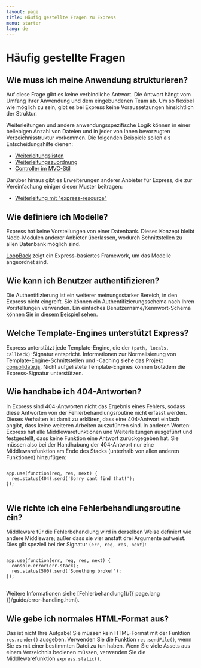 ```yaml
---
layout: page
title: Häufig gestellte Fragen zu Express
menu: starter
lang: de
---
```


# Häufig gestellte Fragen

## Wie muss ich meine Anwendung strukturieren?

Auf diese Frage gibt es keine verbindliche Antwort. Die Antwort hängt vom Umfang Ihrer Anwendung und dem eingebundenen Team ab. Um so flexibel wie möglich zu sein, gibt es bei Express keine Voraussetzungen hinsichtlich der Struktur.

Weiterleitungen und andere anwendungsspezifische Logik können in einer beliebigen Anzahl von Dateien und in jeder von Ihnen bevorzugten Verzeichnisstruktur vorkommen. Die folgenden Beispiele sollen als Entscheidungshilfe dienen:


* [Weiterleitungslisten](https://github.com/strongloop/express/blob/4.13.1/examples/route-separation/index.js#L32-47)
* [Weiterleitungszuordnung](https://github.com/strongloop/express/blob/4.13.1/examples/route-map/index.js#L52-L66)
* [Controller im MVC-Stil](https://github.com/strongloop/express/tree/master/examples/mvc)

Darüber hinaus gibt es Erweiterungen anderer Anbieter für Express, die zur Vereinfachung einiger dieser Muster beitragen:

* [Weiterleitung mit "express-resource"](https://github.com/expressjs/express-resource)

## Wie definiere ich Modelle?

Express hat keine Vorstellungen von einer Datenbank. Dieses Konzept bleibt Node-Modulen anderer Anbieter überlassen, wodurch Schnittstellen zu allen Datenbank möglich sind.

[LoopBack](http://loopback.io) zeigt ein Express-basiertes Framework, um das Modelle angeordnet sind.

## Wie kann ich Benutzer authentifizieren?

Die Authentifizierung ist ein weiterer meinungsstarker Bereich, in den Express nicht eingreift. Sie können ein Authentifizierungsschema nach Ihren Vorstellungen verwenden. Ein einfaches Benutzername/Kennwort-Schema können Sie in [diesem Beispiel](https://github.com/strongloop/express/tree/master/examples/auth) sehen.


## Welche Template-Engines unterstützt Express?

Express unterstützt jede Template-Engine, die der `(path, locals, callback)`-Signatur entspricht. Informationen zur Normalisierung von Template-Engine-Schnittstellen und -Caching siehe das Projekt [consolidate.js](https://github.com/visionmedia/consolidate.js). Nicht aufgelistete Template-Engines können trotzdem die Express-Signatur unterstützen.

## Wie handhabe ich 404-Antworten?

In Express sind 404-Antworten nicht das Ergebnis eines Fehlers, sodass diese Antworten von der Fehlerbehandlungsroutine nicht erfasst werden. Dieses Verhalten ist damit zu erklären, dass eine 404-Antwort einfach angibt, dass keine weiteren Arbeiten auszuführen sind. In anderen Worten: Express hat alle Middlewarefunktionen und Weiterleitungen ausgeführt und festgestellt, dass keine Funktion eine Antwort zurückgegeben hat. Sie müssen also bei der Handhabung der 404-Antwort nur eine Middlewarefunktion am Ende des Stacks (unterhalb von allen anderen Funktionen) hinzufügen:

<pre>
<code class="language-javascript" translate="no">
app.use(function(req, res, next) {
  res.status(404).send('Sorry cant find that!');
});
</code>
</pre>

## Wie richte ich eine Fehlerbehandlungsroutine ein?

Middleware für die Fehlerbehandlung wird in derselben Weise definiert wie andere Middleware; außer dass sie vier anstatt drei Argumente aufweist. Dies gilt speziell bei der Signatur `(err, req, res, next)`:

<pre>
<code class="language-javascript" translate="no">
app.use(function(err, req, res, next) {
  console.error(err.stack);
  res.status(500).send('Something broke!');
});
</code>
</pre>

Weitere Informationen siehe [Fehlerbehandlung](/{{ page.lang }}/guide/error-handling.html).

## Wie gebe ich normales HTML-Format aus?

Das ist nicht Ihre Aufgabe! Sie müssen kein HTML-Format mit der Funktion `res.render()` ausgeben. Verwenden Sie die Funktion `res.sendFile()`, wenn Sie es mit einer bestimmten Datei zu tun haben. Wenn Sie viele Assets aus einem Verzeichnis bedienen müssen, verwenden Sie die Middlewarefunktion `express.static()`.

